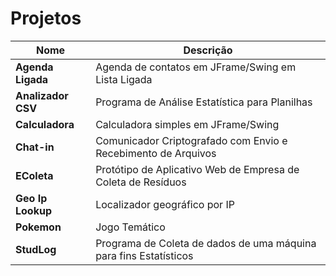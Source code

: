 # Projetos

| Nome               | Descrição                                                         |
| ------------------ | ----------------------------------------------------------------- | 
| **Agenda Ligada**  | Agenda de contatos em JFrame/Swing em Lista Ligada                | 
| **Analizador CSV** | Programa de Análise Estatística para Planilhas                    |
| **Calculadora**    | Calculadora simples em JFrame/Swing                               |
| **Chat-in**        | Comunicador Criptografado com Envio e Recebimento de Arquivos     |
| **EColeta**        | Protótipo de Aplicativo Web de Empresa de Coleta de Resíduos      |
| **Geo Ip Lookup**  | Localizador geográfico por IP                                     |
| **Pokemon**        | Jogo Temático                                                     |
| **StudLog**        | Programa de Coleta de dados de uma máquina para fins Estatísticos |
